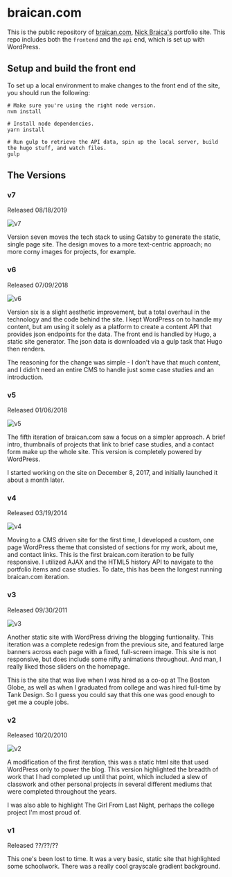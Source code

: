 # braican.com

This is the public repository of [braican.com](http://braican.com), [Nick Braica's](http://twitter.com/braican) portfolio site. This repo includes both the `frontend` and the `api` end, which is set up with WordPress.

## Setup and build the front end

To set up a local environment to make changes to the front end of the site, you should run the following:

```
# Make sure you're using the right node version.
nvm install

# Install node dependencies.
yarn install

# Run gulp to retrieve the API data, spin up the local server, build the hugo stuff, and watch files.
gulp
```

## The Versions

### v7

Released 08/18/2019

![v7](assets/braican.com-v7.png?raw=true)

Version seven moves the tech stack to using Gatsby to generate the static, single page site. The design moves to a more text-centric approach; no more corny images for projects, for example.

### v6

Released 07/09/2018

![v6](assets/braican.com-v6.2.3.png?raw=true)

Version six is a slight aesthetic improvement, but a total overhaul in the technology and the code behind the site. I kept WordPress on to handle my content, but am using it solely as a platform to create a content API that provides json endpoints for the data. The front end is handled by Hugo, a static site generator. The json data is downloaded via a gulp task that Hugo then renders.

The reasoning for the change was simple - I don't have that much content, and I didn't need an entire CMS to handle just some case studies and an introduction.

### v5

Released 01/06/2018

![v5](assets/braican.com-v5.jpg?raw=true)

The fifth iteration of braican.com saw a focus on a simpler approach. A brief intro, thumbnails of projects that link to brief case studies, and a contact form make up the whole site. This version is completely powered by WordPress.

I started working on the site on December 8, 2017, and initially launched it about a month later.

### v4

Released 03/19/2014

![v4](assets/braican.com-v4.jpg?raw=true)

Moving to a CMS driven site for the first time, I developed a custom, one page WordPress theme that consisted of sections for my work, about me, and contact links. This is the first braican.com iteration to be fully responsive. I utilized AJAX and the HTML5 history API to navigate to the portfolio items and case studies. To date, this has been the longest running braican.com iteration.

### v3

Released 09/30/2011

![v3](assets/braican.com-v3.jpg?raw=true)

Another static site with WordPress driving the blogging funtionality. This iteration was a complete redesign from the previous site, and featured large banners across each page with a fixed, full-screen image. This site is not responsive, but does include some nifty animations throughout. And man, I really liked those sliders on the homepage.

This is the site that was live when I was hired as a co-op at The Boston Globe, as well as when I graduated from college and was hired full-time by Tank Design. So I guess you could say that this one was good enough to get me a couple jobs.

### v2

Released 10/20/2010

![v2](assets/braican.com-v2.jpg?raw=true)

A modification of the first iteration, this was a static html site that used WordPress only to power the blog. This version highlighted the breadth of work that I had completed up until that point, which included a slew of classwork and other personal projects in several different mediums that were completed throughout the years.

I was also able to highlight The Girl From Last Night, perhaps the college project I'm most proud of.

### v1

Released ??/??/??

This one's been lost to time. It was a very basic, static site that highlighted some schoolwork. There was a really cool grayscale gradient background.
